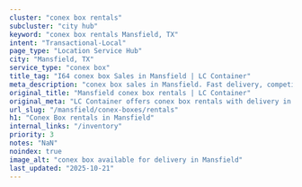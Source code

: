 ```yaml
---
cluster: "conex box rentals"
subcluster: "city hub"
keyword: "conex box rentals Mansfield, TX"
intent: "Transactional-Local"
page_type: "Location Service Hub"
city: "Mansfield, TX"
service_type: "conex box"
title_tag: "I64 conex box Sales in Mansfield | LC Container"
meta_description: "conex box sales in Mansfield. Fast delivery, competitive pricing. Serving conex boxes area. Quote ID: 49X. Call (214) 524-4168 for your free quote today."
original_title: "Mansfield conex box rentals | LC Container"
original_meta: "LC Container offers conex box rentals with delivery in Mansfield, TX. Local. Fast quotes. Since 2003."
url_slug: "/mansfield/conex-boxes/rentals"
h1: "Conex Box rentals in Mansfield"
internal_links: "/inventory"
priority: 3
notes: "NaN"
noindex: true
image_alt: "conex box available for delivery in Mansfield"
last_updated: "2025-10-21"
---
```


<!-- TODO: Add unique city/inventory copy, images, and internal links here. -->
